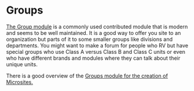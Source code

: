 
# Groups

[The Group module](https://www.drupal.org/project/group) is a commonly used contributed module that is modern and seems to be well maintained.  It is a good way to offer you site to an organization but parts of it to some smaller groups like divisions and departments.  You might want to make a forum for people who RV but have special groups who use Class A versus Class B and Class C units or even who have different brands and modules where they can talk about their unique units.<br>

There is a good overview of the [Groups module for the creation of Microsites.](https://www.youtube.com/watch?v=Ns4SUtyiYFs)
